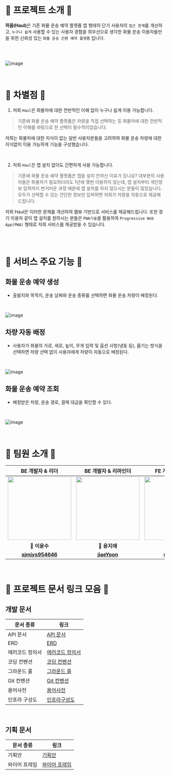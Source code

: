 # 🎉 프로젝트 소개 🎉
<strong>하울(Haul)</strong>은 기존 화물 운송 예약 플랫폼 앱 형태의 단기 사용자의 `접근 한계`를 개선하고, `누구나 쉽게` 사용할 수 있는 사용자 경험을 최우선으로 생각한 화물 운송 이용자들만을 위한 신뢰성 있는 `화물 운송 간편 예약 플랫폼` 입니다.

<br/><br/>

![image](https://github.com/softeerbootcamp-3rd/Team4-HansalChai/assets/100525337/cfd4569c-697b-4775-baff-e578dad37817)




<br/>

# 🤔 차별점 🤔

1. 저희 `Haul`은 화물차에 대한 전반적인 이해 없이 누구나 쉽게 이용 가능합니다.
> 기존에 화물 운송 예약 플랫폼은 차량을 직접 선택하는 등 화물차에 대한 전반적인 이해를 바탕으로 한 선택이 필수적이었습니다. 

저희는 화물차에 대한 지식이 없는 일반 사용자분들을 고려하여 화물 운송 차량에 대한 지식없이 이용 가능하게 기능을 구성했습니다.

<br/>

2. 저희 `Haul`은 앱 설치 없이도 간편하게 사용 가능합니다.
> 기존에 화물 운송 예약 플랫폼은 앱을 설치 안하신 이유가 있나요? 대부분의 사용자들은 화물차가 필요하더라도 1년에 몇번 이용하지 않는데, 앱 설치부터 개인정보 입력까지 번거러운 과정 때문에 앱 설치를 하지 않으시는 분들이 많았습니다. 모두가 선택할 수 있는 간단한 정보만 입력하면 저희가 차량을 자동으로 제공해드립니다. 

저희 Haul은 이러한 문제를 개선하여 웹뷰 기반으로 서비스를 제공해드립니다. 또한 장기 이용자 같이 앱 설치를 원하시는 분들은 `PWA기술`을 활용하여 `Progressive Web App(PWA)` 형태로 저희 서비스를 제공받을 수 있습니다. 

<br/><br/>

# 🚛 서비스 주요 기능 🚛
## 화물 운송 예약 생성
  - 출발지와 목적지, 운송 날짜와 운송 종류를 선택하면 화물 운송 차량이 배정된다.

<br/>

![image](https://github.com/softeerbootcamp-3rd/Team4-HansalChai/assets/100525337/5087863c-d69f-4915-99cd-9f8659bfac1d)


## 차량 자동 배정
  - 사용자가 화물의 가로, 세로, 높이, 무게 입력 및 옵션 사항(냉동 등), 옮기는 방식을 선택하면 차량 선택 없이 사용자에게 차량이 자동으로 배정된다.

<br/>

  ![image](https://github.com/softeerbootcamp-3rd/Team4-HansalChai/assets/100525337/06c14886-ac4b-479d-8536-8b2520120aa1)



## 화물 운송 예약 조회
  - 배정받은 차량, 운송 경로, 결제 대금을 확인할 수 있다.

<br/>

![image](https://github.com/softeerbootcamp-3rd/Team4-HansalChai/assets/100525337/3c952d7c-7ce2-4963-a17d-c784bc9232f5)






      
  </tr>
</table>


<br/>

# 🤼 팀원 소개 🤼

|<strong> BE 개발자 & 리더 </strong>|<strong> BE 개발자 & 리마인더 </strong>|<strong> FE 개발자 & UX/UI </strong>|<strong> FE 개발자 & 기획 </strong>|
|:----:|:-----:|:----:|:-----:|
|<img src="https://github.com/softeerbootcamp-3rd/Team4-HansalChai/assets/37495809/1d4ed9c6-04f1-41e2-b456-a5819c9ff01a" width="200" height="200"/>|<img src="https://avatars.githubusercontent.com/u/68904755?v=4" width="200" height="200"/>|<img src="https://avatars.githubusercontent.com/u/100525337?v=4" width="200" height="200"/>|<img src="https://github.com/softeerbootcamp-3rd/Team4-HansalChai/assets/37495809/c65d5a73-1dfc-4119-b68c-2fd9912395b3" width="200" height="200"/>|
|<strong> 🦥 이윤수 </strong>|<strong> 🐰 윤지애 </strong>|<strong> 🐻 주시현 </strong>|<strong> 🐼 이진걸 </strong>|
|<strong> [sjmjys954646](https://github.com/sjmjys954646) </strong>|<strong> [jiaeYoon](https://github.com/jiaeYoon) </strong>|<strong> [sean2337](https://github.com/sean2337) </strong>|<strong> [Pransinia](https://github.com/Pransinia) </strong>|

<br/>

# 📃 프로젝트 문서 링크 모음 📃

## 개발 문서

| 문서 종류          | 링크                                                                               |
| ------------------ | ---------------------------------------------------------------------------------- |
| API 문서           | [API 문서](https://github.com/softeerbootcamp-3rd/Team4-HansalChai/wiki/API-%EA%B5%AC%EC%84%B1%EB%8F%84) |
| ERD                | [ERD](https://github.com/softeerbootcamp-3rd/Team4-HansalChai/wiki/ERD) |
| 에러코드 정의서    | [에러코드 정의서](https://github.com/softeerbootcamp-3rd/Team4-HansalChai/wiki/Error-%EC%BB%A8%EB%B2%A4%EC%85%98) |
| 코딩 컨벤션        | [코딩 컨벤션](https://github.com/softeerbootcamp-3rd/Team4-HansalChai/wiki/Error-%EC%BB%A8%EB%B2%A4%EC%85%98) |
| 그라운드 룰       | [그라운드 룰](https://github.com/softeerbootcamp-3rd/Team4-HansalChai/wiki/%EA%B7%B8%EB%9D%BC%EC%9A%B4%EB%93%9C-%EB%A3%B0) |
| Git 컨벤션        | [Git 컨벤션](https://github.com/softeerbootcamp-3rd/Team4-HansalChai/wiki/Git-%EC%BB%A8%EB%B2%A4%EC%85%98)        |
| 용어사전         | [용어사전](https://github.com/softeerbootcamp-3rd/Team4-HansalChai/wiki/%EC%9A%A9%EC%96%B4%EC%82%AC%EC%A0%84)  |
| 인프라 구성도   | [인프라구성도](https://github.com/softeerbootcamp-3rd/Team4-HansalChai/wiki/%EC%9D%B8%ED%94%84%EB%9D%BC-%EA%B5%AC%EC%84%B1%EB%8F%84)  |

<br/>

## 기획 문서

| 문서 종류     | 링크                                                                                                                                                                                                                           |
| ------------- | ------------------------------------------------------------------------------------------------------------------------------------------------------------------------------------------------------------------------------ |
| 기획안     | [기획안](https://github.com/softeerbootcamp-3rd/Team4-HansalChai/wiki/%EA%B8%B0%ED%9A%8D%EC%95%88)|
| 와이어 프레임 | [와이어 프레임](https://github.com/softeerbootcamp-3rd/Team4-HansalChai/wiki/%EC%99%80%EC%9D%B4%EC%96%B4-%ED%94%84%EB%A0%88%EC%9E%84) |

<br/><br/>



